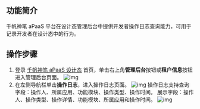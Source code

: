 ## 功能简介

千帆神笔 aPaaS 平台在设计态管理后台中提供开发者操作日志查询能力，可用于记录开发者在设计态中的行为。

## 操作步骤

1. 登录 [千帆神笔 aPaaS 设计态](https://apaas.cloud.tencent.com/) 首页，单击右上角**管理后台**按钮或**租户信息**按钮进入管理后台页面。
![img](https://qcloudimg.tencent-cloud.cn/raw/f64a9dbaa72b0a9f30266e0af6b236bf.png)
2. 在左侧导航栏单击**操作日志**，进入操作日志页面。
![img](https://qcloudimg.tencent-cloud.cn/raw/ed3f2356193849957f9b8ed1bcc6d1a7.png)
操作日志支持查询字段：操作人、所属应用、功能模块、操作类型、操作时间。
展示字段：操作人、操作类型、操作详情、功能模块、所属应用和操作时间。
![img](https://qcloudimg.tencent-cloud.cn/raw/af52d2d9271b0d510c0e919f410f5834.png)

